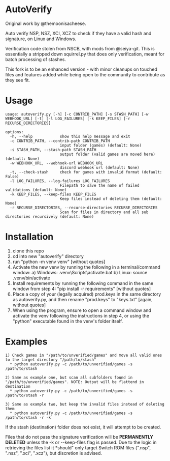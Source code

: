 # AutoVerify
Original work by @themoonisacheese.

Auto verify NSP, NSZ, XCI, XCZ to check if they have a valid hash and signature, on Linux and Windows.

Verification code stolen from NSCB, with mods from @seiya-git.
This is essentially a stripped down squirrel.py that does only verification, meant for batch processing of stashes.

This fork is to be an enhanced version - with minor cleanups on touched files and features added while being open to the community to contribute as they see fit.


# Usage

```
usage: autoverify.py [-h] [-c CONTRIB_PATH] [-s STASH_PATH] [-w WEBHOOK_URL] [-t] [-l LOG_FAILURES] [-k KEEP_FILES] [-r RECURSE_DIRECTORIES]

options:
  -h, --help            show this help message and exit
  -c CONTRIB_PATH, --contrib-path CONTRIB_PATH
                        input folder (games) (default: None)
  -s STASH_PATH, --stash-path STASH_PATH
                        output folder (valid games are moved here) (default: None)
  -w WEBHOOK_URL, --webhook-url WEBHOOK_URL
                        discord webhook url (default: None)
  -t, --check-stash     check for games with invalid format (default: False)
  -l LOG_FAILURES, --log-failures LOG_FAILURES
                        Filepath to save the name of failed validations (default: None)
  -k KEEP_FILES, --keep-files KEEP_FILES
                        Keep files instead of deleting them (default: None)
  -r RECURSE_DIRECTORIES, --recurse-directories RECURSE_DIRECTORIES
                        Scan for files in directory and all sub directories recursively (default: None)
```
# Installation
1) clone this repo
2) cd into new "autoverify" directory
3) run "python -m venv venv" [without quotes]
4) Activate the new venv by running the following in a terminal/command window:
  a) Windows: .venv\Scripts\activate.bat
  b) Linux:   source .venv/bin/activate
5) Install requirements by running the following command in the same window from step 4: "pip install -r requirements" [without quotes]
6) Place a copy of your (legally acquired) prod.keys in the same directory as autoverify.py, and then rename "prod.keys" to "keys.txt" [again, without quotes]
7) When using the program, ensure to open a command window and activate the venv following the instructions in step 4, or using the "python" executable found in the venv's folder itself.

# Examples
```
1) Check games in "/path/to/unverified/games" and move all valid ones to the target directory "/path/to/stash"
  * python autoverify.py -c /path/to/unverified/games -s /path/to/stash

2) Same as example one, but scan all subfolders found in "/path/to/unverified/games". NOTE: Output will be flattend in destination
  * python autoverify.py -c /path/to/unverified/games -s /path/to/stash -r

3) Same as example two, but keep the invalid files instead of deleting them
  * python autoverify.py -c /path/to/unverified/games -s /path/to/stash -r -k
```

If the stash (destination) folder does not exist, it will attempt to be created.

Files that do not pass the signature verification will be **PERMANENTLY DELETED** unless the -k or --keep-files flag is passed. Due to the logic in retrieving the files list it *should" only target Switch ROM files (".nsp", ".nsz", ".xci", ".xcz"), but discretion is advised.
